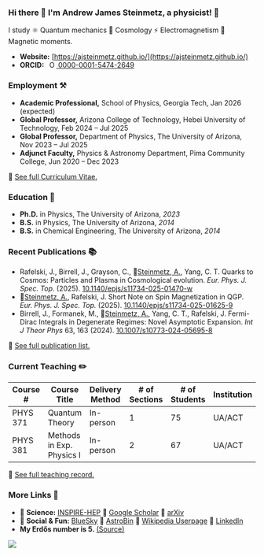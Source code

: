 ### Hi there 👋 I'm Andrew James Steinmetz, a physicist! 🔭

I study ⚛ Quantum mechanics 🌌 Cosmology ⚡ Electromagnetism 🧲 Magnetic moments.

- **Website:** [https://ajsteinmetz.github.io/](https://ajsteinmetz.github.io/)
- **ORCID:** <a
  id="cy-effective-orcid-url"
  class="underline"
  href="https://orcid.org/0000-0001-5474-2649"
  target="orcid.widget"
  rel="me noopener noreferrer"
  style="vertical-align: top">
  <img
    src="https://orcid.org/sites/default/files/images/orcid_16x16.png"
    style="width: 1em; margin-inline-start: 0.5em"
    alt="ORCID iD icon"/>
  0000-0001-5474-2649
</a>

### Employment ⚒

- **Academic Professional,** School of Physics, Georgia Tech, Jan 2026 (expected)
- **Global Professor,** Arizona College of Technology, Hebei University of Technology, Feb 2024 – Jul 2025
- **Global Professor,** Department of Physics, The University of Arizona, Nov 2023 – Jul 2025
- **Adjunct Faculty,** Physics & Astronomy Department, Pima Community College, Jun 2020 – Dec 2023

🔗 [See full Curriculum Vitae.](https://ajsteinmetz.github.io/cv.html)

### Education 🍎

- **Ph.D.** in Physics, The University of Arizona, _2023_
- **B.S.** in Physics, The University of Arizona, _2014_
- **B.S.** in Chemical Engineering, The University of Arizona, _2014_

### Recent Publications 📚

* Rafelski, J., Birrell, J., Grayson, C., 🌟[Steinmetz, A.](https://github.com/ajsteinmetz/thesis-collab-project), Yang, C. T. Quarks to Cosmos: Particles and Plasma in Cosmological evolution. <i>Eur. Phys. J. Spec. Top.</i> (2025). [10.1140/epjs/s11734-025-01470-w](https://doi.org/10.1140/epjs/s11734-025-01470-w)
* 🌟[Steinmetz, A.](https://github.com/ajsteinmetz/short-note-qgp), Rafelski, J. Short Note on Spin Magnetization in QGP. <i>Eur. Phys. J. Spec. Top.</i> (2025). [10.1140/epjs/s11734-025-01625-9](https://doi.org/10.1140/epjs/s11734-025-01625-9)
* Birrell, J., Formanek, M., 🌟[Steinmetz, A.](https://github.com/ajsteinmetz/fermi-distribution), Yang, C. T., Rafelski, J. Fermi-Dirac Integrals in Degenerate Regimes: Novel Asymptotic Expansion. _Int J Theor Phys_ 63, 163 (2024). [10.1007/s10773-024-05695-8](https://doi.org/10.1007/s10773-024-05695-8)

🔗 [See full publication list.](https://ajsteinmetz.github.io/publications.html)

### Current Teaching ✏️

| Course #   | Course Title                      | Delivery Method | # of Sections | # of Students | Institution | Semester       |
|------------|-----------------------------------|-----------------|---------------|---------------|-------------|----------------|
| PHYS 371   | Quantum Theory                    | In-person       | 1             | 75            | UA/ACT      | Spring 2025    |
| PHYS 381   | Methods in Exp. Physics I         | In-person       | 2             | 67            | UA/ACT      | Spring 2025    |

🔗 [See full teaching record.](https://ajsteinmetz.github.io/teaching.html)

### More Links 🔗

- 🧪 **Science:** [INSPIRE-HEP](https://inspirehep.net/authors/1796313) 🔗 [Google Scholar](https://scholar.google.com/citations?user=fJBK1GIAAAAJ) 🔗 [arXiv](https://arxiv.org/a/steinmetz_a_1.html)
- 🎉 **Social & Fun:** [BlueSky](https://bsky.app/profile/ajsteinmetz.com) 🔗 [AstroBin](https://www.astrobin.com/users/djinn/) 🔗 [Wikipedia Userpage](https://en.wikipedia.org/wiki/User:CosmologicalDefect) 🔗 [LinkedIn](https://www.linkedin.com/in/ajsteinmetz/)
- **My Erdős number is 5.** [(Source)](https://mathscinet.ams.org/mathscinet/freetools/collab-dist?source=1443426&target=189017)

![](https://komarev.com/ghpvc/?username=ajsteinmetz&color=blue)
